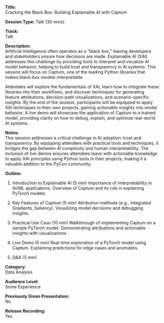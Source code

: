 **Title:**  
Cracking the Black Box: Building Explainable AI with Captum

**Session Type:**
Talk (30 mins)

**Track:**  
Talk

**Description:**  
Artificial Intelligence often operates as a “black box,” leaving developers and stakeholders unsure how decisions are made. Explainable AI (XAI) addresses this challenge by providing tools to interpret and visualize AI model behavior, helping to build trust and transparency in AI systems. This session will focus on Captum, one of the leading Python libraries that makes black-box models interpretable.

Attendees will explore the fundamentals of XAI, learn how to integrate these libraries into their workflows, and discover techniques for generating feature attributions, decision-path visualizations, and scenario-specific insights. By the end of the session, participants will be equipped to apply XAI techniques to their own projects, gaining actionable insights into model behavior. A live demo will showcase the application of Captum to a trained model, providing clarity on how to debug, explain, and optimize real-world AI systems.

**Notes:**  
This session addresses a critical challenge in AI adoption: trust and transparency. By equipping attendees with practical tools and techniques, it bridges the gap between AI complexity and human interpretability. The inclusion of live demos ensures attendees leave with actionable knowledge to apply XAI principles using Python tools in their projects, making it a valuable addition to the PyCon community.

**Outline:**  
1. Introduction to Explainable AI (5 min)
Importance of interpretability in AI/ML applications.
Overview of Captum and its role in explaining PyTorch models.

2. Key Features of Captum (5 min)
Attribution methods (e.g., Integrated Gradients, Saliency).
Visualizing model decisions and debugging insights.

3. Practical Use Case (10 min)
Walkthrough of implementing Captum on a sample PyTorch model.
Demonstrating attributions and actionable insights with visualizations.

4. Live Demo (5 min)
Real-time exploration of a PyTorch model using Captum.
Explaining predictions for edge cases and anomalies.

5. Q&A (5 min)

**Category:**  
Data Analysis

**Audience Level:**  
Some Experience

**Previously Given Presentation:**  
No

**Release Recording:**  
Yes
